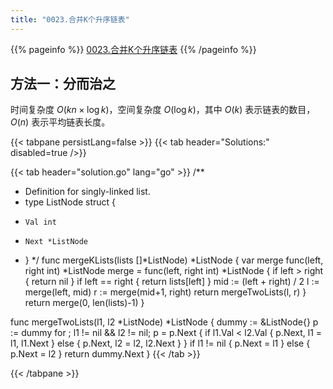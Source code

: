 ```yaml
---
title: "0023.合并K个升序链表"
---
```


{{% pageinfo %}}
[0023.合并K个升序链表](https://leetcode.cn/problems/merge-k-sorted-lists/)
{{% /pageinfo %}}

## 方法一：分而治之

时间复杂度 $O(kn \times \log k)$，空间复杂度 $O(\log k)$，其中 $O(k)$ 表示链表的数目，$O(n)$ 表示平均链表长度。

{{< tabpane persistLang=false >}}
{{< tab header="Solutions:" disabled=true />}}

{{< tab header="solution.go" lang="go" >}}
/**
 * Definition for singly-linked list.
 * type ListNode struct {
 *     Val int
 *     Next *ListNode
 * }
 */
func mergeKLists(lists []*ListNode) *ListNode {
	var merge func(left, right int) *ListNode
	merge = func(left, right int) *ListNode {
		if left > right {
			return nil
		}
		if left == right {
			return lists[left]
		}
		mid := (left + right) / 2
		l := merge(left, mid)
		r := merge(mid+1, right)
		return mergeTwoLists(l, r)
	}
	return merge(0, len(lists)-1)
}

func mergeTwoLists(l1, l2 *ListNode) *ListNode {
	dummy := &ListNode{}
	p := dummy
	for ; l1 != nil && l2 != nil; p = p.Next {
		if l1.Val < l2.Val {
			p.Next, l1 = l1, l1.Next
		} else {
			p.Next, l2 = l2, l2.Next
		}
	}
	if l1 != nil {
		p.Next = l1
	} else {
		p.Next = l2
	}
	return dummy.Next
}
{{< /tab >}}

{{< /tabpane >}}
